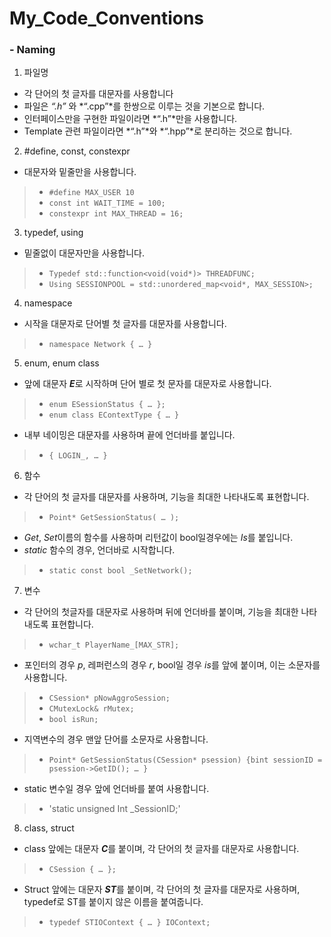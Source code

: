 # My_Code_Conventions

### - Naming

 1.	파일명 
   * 각 단어의 첫 글자를 대문자를 사용합니다
   *	파일은 *“.h”* 와 *“.cpp”*를 한쌍으로 이루는 것을 기본으로 합니다.
   *	인터페이스만을 구현한 파일이라면 *“.h”*만을 사용합니다.
   *	Template 관련 파일이라면 *“.h”*와 *“.hpp”*로 분리하는 것으로 합니다.

 2.	#define, const, constexpr
 *	대문자와 밑줄만을 사용합니다.
>   +	`#define MAX_USER 10`
>   +	`const int WAIT_TIME = 100;`
>   +	`constexpr int MAX_THREAD = 16;`

 3.	typedef, using
 *	밑줄없이 대문자만을 사용합니다.
>   +	`Typedef std::function<void(void*)> THREADFUNC;`
>   +	`Using SESSIONPOOL = std::unordered_map<void*, MAX_SESSION>;`

 4.	namespace
 *	시작을 대문자로 단어별 첫 글자를 대문자를 사용합니다.
>   +	`namespace Network { … }`

 5.	enum, enum class
 *	앞에 대문자 ***E***로 시작하며 단어 별로 첫 문자를 대문자로 사용합니다.
>   +	`enum ESessionStatus { … };`
>   +	`enum class EContextType { … }`
 *	내부 네이밍은 대문자를 사용하며 끝에 언더바를 붙입니다.
>   +	`{ LOGIN_, … } `

 6.	함수
 *	각 단어의 첫 글자를 대문자를 사용하며, 기능을 최대한 나타내도록 표현합니다.
>   +	`Point* GetSessionStatus( … );`
 *	*Get*, *Set*이름의 함수를 사용하며 리턴값이 bool일경우에는 *Is*를 붙입니다.
 *	*static* 함수의 경우, 언더바로 시작합니다.
>   + `static const bool _SetNetwork();`

 7.	변수
 *	각 단어의 첫글자를 대문자로 사용하며 뒤에 언더바를 붙이며, 기능을 최대한 나타내도록 표현합니다.
>   +	`wchar_t PlayerName_[MAX_STR];`
 *	포인터의 경우 *p*, 레퍼런스의 경우 *r*, bool일 경우 *is*를 앞에 붙이며, 이는 소문자를 사용합니다.
>   +	`CSession* pNowAggroSession;`
>   +	`CMutexLock& rMutex;`
>   +	`bool isRun;`
 *	지역변수의 경우 맨앞 단어를 소문자로 사용합니다.
>   +	`Point* GetSessionStatus(CSession* psession) {bint sessionID = psession->GetID(); … }`
 *	static 변수일 경우 앞에 언더바를 붙여 사용합니다.
>   +	'static unsigned Int _SessionID;'

 8.	class, struct
 *	class 앞에는 대문자 ***C***를 붙이며, 각 단어의 첫 글자를 대문자로 사용합니다.
>   +	`CSession { … };`
 *	Struct 앞에는 대문자 ***ST***를 붙이며, 각 단어의 첫 글자를 대문자로 사용하며, typedef로 ST를 붙이지 않은 이름을 붙여줍니다.
>   +	`typedef STIOContext { … } IOContext;`

